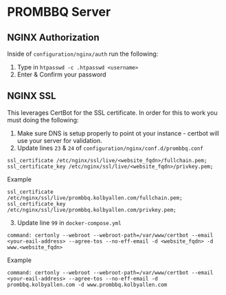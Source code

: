 # PROMBBQ Server

## NGINX Authorization

Inside of `configuration/nginx/auth` run the following:

1. Type in `htpasswd -c .htpasswd <username>`
2. Enter & Confirm your password

## NGINX SSL

This leverages CertBot for the SSL certificate. In order for this to work you must doing the following:

1. Make sure DNS is setup properly to point ot your instance - certbot will use your server for validation.
2. Update lines `23` & `24` of `configuration/nginx/conf.d/prombbq.conf`

```
ssl_certificate /etc/nginx/ssl/live/<website_fqdn>/fullchain.pem;
ssl_certificate_key /etc/nginx/ssl/live/<website_fqdn>/privkey.pem;
```

Example

```
ssl_certificate /etc/nginx/ssl/live/prombbq.kolbyallen.com/fullchain.pem;
ssl_certificate_key /etc/nginx/ssl/live/prombbq.kolbyallen.com/privkey.pem;
```

3. Update line `99` in `docker-compose.yml`

```
command: certonly --webroot --webroot-path=/var/www/certbot --email <your-eail-address> --agree-tos --no-eff-email -d <website_fqdn> -d www.<website_fqdn>
```

Example

```
command: certonly --webroot --webroot-path=/var/www/certbot --email <your-eail-address> --agree-tos --no-eff-email -d prombbq.kolbyallen.com -d www.prombbq.kolbyallen.com
```